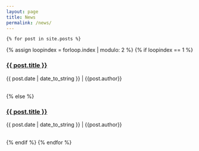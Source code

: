```yaml
---
layout: page
title: News
permalink: /news/
---
```


<div class="container">
	
	{% for post in site.posts %}
  {% assign loopindex = forloop.index | modulo: 2 %}
  {% if loopindex == 1 %}
    <div class ="col-md-4">
      <div class ="thumbnail">
        <a href="{{ post.url }}"><h3>{{ post.title }}</h3></a>
        <p>{{ post.date | date_to_string }} | {{post.author}}</p>
      </div>
    </div>    
  {% else %}
    <div class="col-md-4">
      <div class="thumbnail">
        <a href="{{ post.url }}"><h3>{{ post.title }}</h3></a>
        <p>{{ post.date | date_to_string }} | {{post.author}}</p>
      </div>  
    </div>
  {% endif %}
{% endfor %}	
	
</div>
